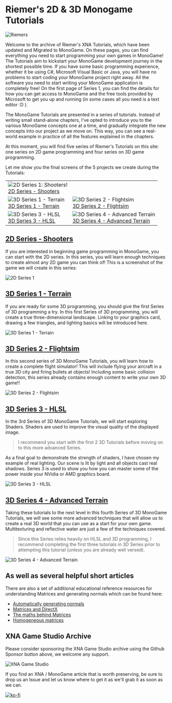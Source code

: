 # Riemer's 2D & 3D Monogame Tutorials

![Riemers](https://github.com/simondarksidej/XNAGameStudio/raw/archive/Images/Riemers/RiemersOverview00.jpg?raw=true)

Welcome to the archive of Riemer's XNA Tutorials, which have been updated and Migrated to MonoGame. On these pages, you can find everything you need to start programming your own games in MonoGame! The Tutorials aim to kickstart your MonoGame development journey in the shortest possible time. If you have some basic programming experience, whether it be using C#, Microsoft Visual Basic or Java, you will have no problems to start coding your MonoGame project right away. All the software you need to start writing your MonoGame application is completely free! On the first page of Series 1, you can find the details for how you can get access to MonoGame and the free tools provided by Microsoft to get you up and running (in some cases all you need is a text editor :D ).

The MonoGame Tutorials are presented in a series of tutorials. Instead of writing small stand-alone chapters, I've opted to introduce you to the various MonoGame concepts one at a time, and gradually integrate the new concepts into our project as we move on. This way, you can see a real-world example in practice of all the features explained in the chapters.

At this moment, you will find five series of Riemer's Tutorials on this site: one series on 2D game programming and four series on 3D game programming. 

Let me show you the final screens of the 5 projects we create during the Tutorials:

|||
|-|-|
|![[2D Series 1: Shooters!](Riemers2DXNAoverview)](https://github.com/simondarksidej/XNAGameStudio/raw/archive/Images/Riemers/RiemersOverview01.jpg?raw=true)<br/>[2D Series - Shooters](Riemers2DXNAoverview)||
|![[3D Series 1 - Terrain](Riemers3DXNA1Terrainoverview)](https://github.com/simondarksidej/XNAGameStudio/raw/archive/Images/Riemers/RiemersOverview06.jpg?raw=true)<br/>[3D Series 1 - Terrain](Riemers3DXNA1Terrainoverview)|![[3D Series 2 - Flightsim](Riemers3DXNA2flightsimoverview)](https://github.com/simondarksidej/XNAGameStudio/raw/archive/Images/Riemers/RiemersOverview08.jpg?raw=true)<br/>[3D Series 2 - Flightsim](Riemers3DXNA2flightsimoverview)|
|![[3D Series 3 - HLSL](Riemers3DXNA3hlsloverview)](https://github.com/simondarksidej/XNAGameStudio/raw/archive/Images/Riemers/RiemersOverview09.jpg?raw=true)<br/>[3D Series 3 - HLSL](Riemers3DXNA3hlsloverview)|![[3D Series 4 - Advanced Terrain](Riemers3DXNA4advterrainoverview)](https://github.com/simondarksidej/XNAGameStudio/raw/archive/Images/Riemers/RiemersOverview10.jpg?raw=true)<br/>[3D Series 4 - Advanced Terrain](Riemers3DXNA4advterrainoverview)|

## [2D Series - Shooters](Riemers2DXNAoverview)

If you are interested in beginning game programming in MonoGame, you can start with the 2D series. In this series, you will learn enough techniques to create almost any 2D game you can think of! This is a screenshot of the game we will create in this series:

![2D Series 1](https://github.com/simondarksidej/XNAGameStudio/raw/archive/Images/Riemers/RiemersOverview06.jpg?raw=true)

## [3D Series 1 - Terrain](Riemers3DXNA1Terrainoverview)

If you are ready for some 3D programming, you should give the first Series of 3D programming a try. In this first Series of 3D programming, you will create a true three-dimensional landscape. Linking to your graphics card, drawing a few triangles, and lighting basics will be introduced here.

![3D Series 1 - Terrain](https://github.com/simondarksidej/XNAGameStudio/raw/archive/Images/Riemers/RiemersOverview07.jpg?raw=true)

## [3D Series 2 - Flightsim](Riemers3DXNA2flightsimoverview)

In this second series of 3D MonoGame Tutorials, you will learn how to create a complete flight simulator! This will include flying your aircraft in a true 3D city and firing bullets at objects! Including some basic collision detection, this series already contains enough content to write your own 3D game!!

![3D Series 2 - Flightsim](https://github.com/simondarksidej/XNAGameStudio/raw/archive/Images/Riemers/RiemersOverview08.jpg?raw=true)

## [3D Series 3 - HLSL](Riemers3DXNA3hlsloverview)

In the 3rd Series of 3D MonoGame Tutorials, we will start exploring Shaders. Shaders are used to improve the visual quality of the displayed image.

> I recommend you start with the first 2 3D Tutorials before moving on to this more advanced Series.

As a final goal to demonstrate the strength of shaders, I have chosen my example of real lighting. Our scene is lit by light and all objects cast real shadows. Series 3 is used to show you how you can master some of the power inside your NVidia or AMD graphics board.

![3D Series 3 - HLSL](https://github.com/simondarksidej/XNAGameStudio/raw/archive/Images/Riemers/RiemersOverview09.jpg?raw=true)

## [3D Series 4 - Advanced Terrain](Riemers3DXNA4advterrainoverview)

Taking these tutorials to the next level in this fourth Series of 3D MonoGame Tutorials, we will see some more advanced techniques that will allow us to create a real 3D world that you can use as a start for your own game. Multitexturing and reflective water are just a few of the techniques covered.

> Since this Series relies heavily on HLSL and 3D programming, I recommend completing the first three tutorials in 3D Series prior to attempting this tutorial (unless you are already well versed).

![3D Series 4 - Advanced Terrain](https://github.com/simondarksidej/XNAGameStudio/raw/archive/Images/Riemers/RiemersOverview10.jpg?raw=true)

## As well as several helpful short articles

There are also a set of additional educational reference resources for understanding Matrices and generating normals which can be found here:

* [Automatically generating normals](Riemersnormalgeneration)
* [Matrices and DirectX](RiemersMattices)
* [The maths behind Matrices](RiemersMatrixMath)
* [Homogeneous matrices](RiemersHomogeneousMatricies)

## XNA Game Studio Archive

Please consider sponsoring the XNA Game Studio archive using the Github Sponsor button above, we welcome any support.

![XNA Game Studio](https://github.com/simondarksidej/XNAGameStudio/blob/master/Images/xna_game_studio_logo.jpg?raw=true)

If you find an XNA / MonoGame article that is worth preserving, be sure to drop us an Issue and let us know where to get it as we'll grab it as soon as we can.

[![ko-fi](https://www.ko-fi.com/img/githubbutton_sm.svg)](https://ko-fi.com/U6U023ZGE)
